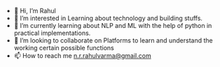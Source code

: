- 👋 Hi, I’m Rahul
- 👀 I’m interested in Learning about technology and building stuffs.
- 🌱 I’m currently learning about NLP and ML with the help of python in practical implementations.
- 💞️ I’m looking to collaborate on Platforms to learn and understand the working certain possible functions
- 📫 How to reach me n.r.rahulvarma@gmail.com

<!---
ntjrrvarma/ntjrrvarma is a ✨ special ✨ repository because its `README.md` (this file) appears on your GitHub profile.
You can click the Preview link to take a look at your changes.
--->
